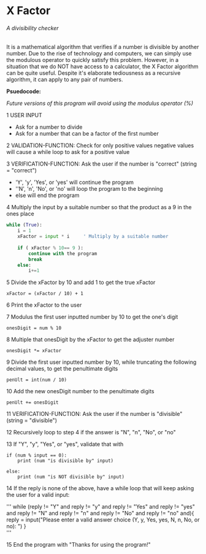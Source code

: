 # X Factor
###### A divisibility checker
It is a mathematical algorithm that verifies if a number is divisible by another number. Due to the rise of technology and computers, we can simply use the modulous operator to quickly satisfy this problem. However, in a situation that we do NOT have access to a calculator, the X Factor algorithm can be quite useful. Despite it's elaborate tediousness as a recursive algorithm, it can apply to any pair of numbers.

__Psuedocode:__

*Future versions of this program will avoid using the modulus operator (%)*

1 USER INPUT
  * Ask for a number to divide
  * Ask for a number that can be a factor of the first number

2 VALIDATION-FUNCTION: Check for only positive values	negative values will cause a while loop to ask for a positive value

3 VERIFICATION-FUNCTION: Ask the user if the number is "correct" (string = "correct")
  * 'Y', 'y', 'Yes', or 'yes' will continue the program
  * ''N', 'n', 'No', or 'no' will loop the program to the beginning
  * else will end the program

4 Multiply the input by a suitable number so that the product as a 9 in the ones place

```python
while (True):
	i = 1
	xFactor = input * i		' Multiply by a suitable number
	
	if ( xFactor % 10== 9 ): 
		continue with the program
		break
	else:		
		i+=1
```

5 Divide the xFactor by 10 and add 1 to get the true xFactor

```
xFactor = (xFactor / 10) + 1
```

6 Print the xFactor to the user

7 Modulus the first user inputted number by 10 to get the one's digit 

```
onesDigit = num % 10
```

8 Multiple that onesDigit by the xFactor to get the adjuster number

```
onesDigit *= xFactor
```

9 Divide the first user inputted number by 10, while truncating the following decimal values, to get the penultimate digits

```
penUlt = int(num / 10)
```

10 Add the new onesDigit number to the penultimate digits

```
penUlt += onesDigit
```

11 VERIFICATION-FUNCTION: Ask the user if the number is "divisible" (string = "divisible")

12 Recursively loop to step 4 if the answer is "N", "n", "No", or "no"

13 If "Y", "y", "Yes", or "yes", validate that with

```
if (num % input == 0):
	print (num "is divisible by" input)

else:
	print (num "is NOT divisible by" input)
```
14 If the reply is none of the above, have a while loop that will keep asking the user for a valid input:

'''
while (reply != "Y" and reply != "y" and reply != "Yes" and reply != "yes" and 
	reply != "N" and reply != "n" and reply != "No" and reply != "no" and){
	reply = input("Please enter a valid answer choice (Y, y, Yes, yes, N, n, No, or no): ")	
}	
'''

15 End the program with "Thanks for using the program!" 
